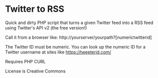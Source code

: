 # Twitter to RSS
Quick and dirty PHP script that turns a given Twitter feed into a RSS feed using Twitter's API v2 (the free version!)

Call it from a browser like: http://yourserver/yourpath?[numerictwitterid]

The Twitter ID must be numeric. You can look up the numeric ID for a Twitter username at sites like https://tweeterid.com/

Requires PHP CURL

License is Creative Commons